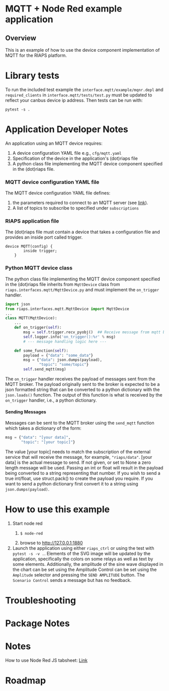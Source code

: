 # MQTT + Node Red example application

## Overview
This is an example of how to use the device component implementation of MQTT for the RIAPS platform.


# Library tests
To run the included test example the `interface.mqtt/example/mqnr.depl` and `required_clients` in `interface.mqtt/tests/test.py` must be updated to reflect your canbus device ip address. Then tests can be run with:
```commandline
pytest -s .
```

# Application Developer Notes

An application using an MQTT device requires:
1. A device configuration YAML file e.g., `cfg/mqtt.yaml`
2. Specification of the device in the application's (dot)riaps file
3. A python class file implementing the MQTT device component specified in the (dot)riaps file. 

### MQTT device configuration YAML file
The MQTT device configuration YAML file defines:
1. the parameters required to connect to an MQTT server (see [link](https://pypi.org/project/paho-mqtt/#connect-reconnect-disconnect)). 
2. A list of topics to subscribe to specified under `subscriptions`

### RIAPS application file
The (dot)riaps file  must contain a device that takes a configuration file and provides an inside port called trigger. 
```
device MQTT(config) {
		inside trigger; 
	}
```

### Python MQTT device class 

The python class file implementing the MQTT device component specified in the (dot)riaps file inherits from `MqttDevice` class from ` riaps.interfaces.mqtt/MqttDevice.py` and must implement the `on_trigger` handler.
```python
import json
from riaps.interfaces.mqtt.MqttDevice import MqttDevice
...
class MQTT(MqttDevice):
    ...
    def on_trigger(self):
        msg = self.trigger.recv_pyobj()  ## Receive message from mqtt broker
        self.logger.info('on_trigger():%r' % msg)
        # --- message handling logic here ---

    def some_function(self):
        payload = {"data": "some_data"}
        msg = {"data": json.dumps(payload),
               "topic": "some/topic"}
        self.send_mqtt(msg) 
```

The `on_trigger` handler receives the payload of messages sent from the MQTT broker. The payload originally sent to the broker is expected to be a json formatted string that can be converted to a python dictionary with the `json.loads()` function. The output of this function is what is received by the `on_trigger` handler, i.e., a python dictionary. 

#### Sending Messages
Messages can be sent to the MQTT broker using the `send_mqtt` function which takes a dictionary of the form:
```python
msg = {"data": "[your data]",
       "topic": "[your topic]"}
```

The value [your topic] needs to match the subscription of the external service that will receive the message, for example, `"riaps/data"`. [your data] is the actual message to send. If not given, or set to None a zero length message will be used. Passing an int or float will result in the payload being converted to a string representing that number. If you wish to send a true int/float, use struct.pack() to create the payload you require. If you want to send a python dictionary first convert it to a string using `json.dumps(payload)`. 

# How to use this example

1. Start node red
   1. ```commandline
      $ node-red
   2. browse to http://127.0.0.1:1880
2. Launch the application using either `riaps_ctrl` or using the test with `pytest -s -v .`. 
Elements of the SVG image will be updated by the application, specifically the colors on some relays as well as text by some elements. 
Additionally, the amplitude of the sine wave displayed in the chart can be set using the Amplitude Control  can be set using the `Amplitude` selector and pressing the `SEND AMPLITUDE` button. The `Scenario Control` sends a message but has no feedback.

# Troubleshooting

# Package Notes 

# Notes
How to use Node Red JS tabsheet:
[Link](https://github.com/bartbutenaers/node-red-contrib-ui-svg/blob/master/docs/tabsheet_js.md)

# Roadmap
